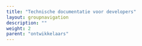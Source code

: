 ```yaml
---
title: "Technische documentatie voor developers"
layout: groupnavigation
description: ""
weight: 2
parent: "ontwikkelaars"
---
```

